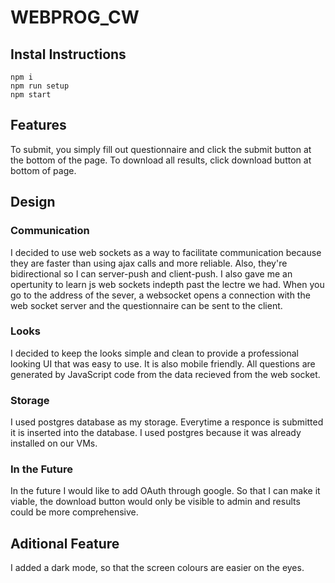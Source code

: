 # WEBPROG_CW
## Instal Instructions
```
npm i
npm run setup
npm start
```

## Features
To submit, you simply fill out questionnaire and click the submit button at the bottom of the page.
To download all results, click download button at bottom of page.

## Design
### Communication
I decided to use web sockets as a way to facilitate communication because they are faster than using ajax calls and more reliable. Also, they're bidirectional so I can server-push and client-push. I also gave me an opertunity to learn js web sockets indepth past the lectre we had. When you go to the address of the sever, a websocket opens a connection with the web socket server and the questionnaire can be sent to the client.
### Looks
I decided to keep the looks simple and clean to provide a professional looking UI that was easy to use. It is also mobile friendly. All questions are generated by JavaScript code from the data recieved from the web socket.
### Storage
I used postgres database as my storage. Everytime a responce is submitted it is inserted into the database. I used postgres because it was already installed on our VMs.
### In the Future
In the future I would like to add OAuth through google. So that I can make it viable, the download button would only be visible to admin and results could be more comprehensive.
## Aditional Feature
I added a dark mode, so that the screen colours are easier on the eyes.

